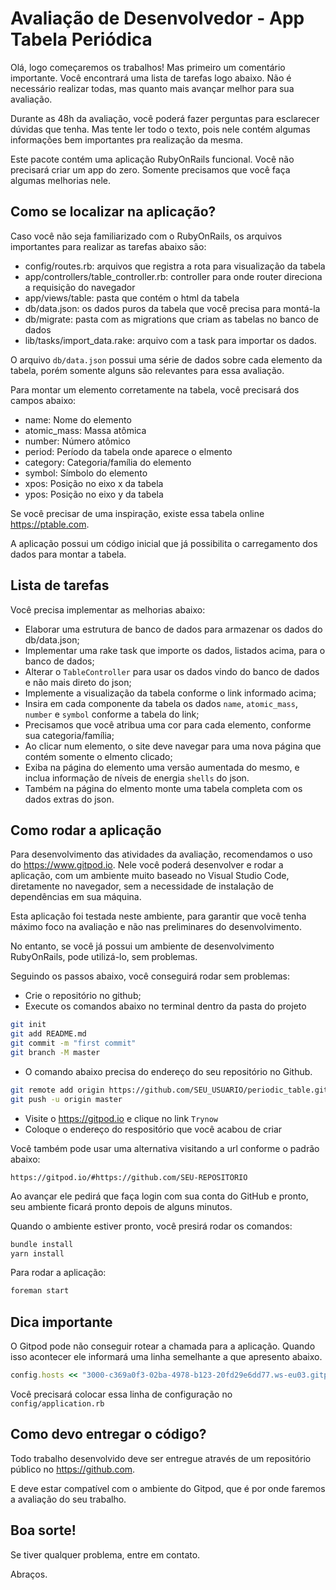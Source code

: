 # Avaliação de Desenvolvedor - App Tabela Periódica

Olá, logo começaremos os trabalhos! Mas primeiro um comentário importante. Você encontrará uma lista de tarefas logo abaixo. Não é necessário realizar todas, mas quanto mais avançar melhor para sua avaliação.

Durante as 48h da avaliação, você poderá fazer perguntas para esclarecer dúvidas que tenha. Mas tente ler todo o texto, pois nele contém algumas informações bem importantes pra realização da mesma.

Este pacote contém uma aplicação RubyOnRails funcional. Você não precisará criar um app do zero. Somente precisamos que você faça algumas melhorias nele.

## Como se localizar na aplicação?

Caso você não seja familiarizado com o RubyOnRails, os arquivos importantes para realizar as tarefas abaixo são:

* config/routes.rb: arquivos que registra a rota para visualização da tabela
* app/controllers/table_controller.rb: controller para onde router direciona a requisição do navegador
* app/views/table: pasta que contém o html da tabela
* db/data.json: os dados puros da tabela que você precisa para montá-la
* db/migrate: pasta com as migrations que criam as tabelas no banco de dados
* lib/tasks/import_data.rake: arquivo com a task para importar os dados.

O arquivo `db/data.json` possui uma série de dados sobre cada elemento da tabela, porém somente alguns são relevantes para essa avaliação.

Para montar um elemento corretamente na tabela, você precisará dos campos abaixo:

* name: Nome do elemento
* atomic_mass: Massa atômica
* number: Número atômico
* period: Período da tabela onde aparece o elmento
* category: Categoria/família do elemento
* symbol: Símbolo do elemento
* xpos: Posição no eixo x da tabela
* ypos: Posição no eixo y da tabela

Se você precisar de uma inspiração, existe essa tabela online https://ptable.com.

A aplicação possui um código inicial que já possibilita o carregamento dos dados para montar a tabela.

## Lista de tarefas

Você precisa implementar as melhorias abaixo:

- Elaborar uma estrutura de banco de dados para armazenar os dados do db/data.json;
- Implementar uma rake task que importe os dados, listados acima, para o banco de dados;
- Alterar o `TableController` para usar os dados vindo do banco de dados e não mais direto do json;
- Implemente a visualização da tabela conforme o link informado acima;
- Insira em cada componente da tabela os dados `name`, `atomic_mass`, `number` e `symbol` conforme a tabela do link;
- Precisamos que você atribua uma cor para cada elemento, conforme sua categoria/família;
- Ao clicar num elemento, o site deve navegar para uma nova página que contém somente o elmento clicado;
- Exiba na página do elemento uma versão aumentada do mesmo, e inclua informação de níveis de energia `shells` do json.
- Também na página do elmento monte uma tabela completa com os dados extras do json.

## Como rodar a aplicação

Para desenvolvimento das atividades da avaliação, recomendamos o uso do https://www.gitpod.io. Nele você poderá desenvolver e rodar a aplicação, com um ambiente muito baseado no Visual Studio Code, diretamente no navegador, sem a necessidade de instalação de dependências em sua máquina.

Esta aplicação foi testada neste ambiente, para garantir que você tenha máximo foco na avaliação e não nas preliminares do desenvolvimento.

No entanto, se você já possui um ambiente de desenvolvimento RubyOnRails, pode utilizá-lo, sem problemas.

Seguindo os passos abaixo, você conseguirá rodar sem problemas:

- Crie o repositório no github;
- Execute os comandos abaixo no terminal dentro da pasta do projeto

```bash
git init
git add README.md
git commit -m "first commit"
git branch -M master
```

- O comando abaixo precisa do endereço do seu repositório no Github.

```bash
git remote add origin https://github.com/SEU_USUARIO/periodic_table.git
git push -u origin master
```

- Visite o https://gitpod.io e clique no link `Trynow`
- Coloque o endereço do respositório que você acabou de criar

Você também pode usar uma alternativa visitando a url conforme o padrão abaixo:

`https://gitpod.io/#https://github.com/SEU-REPOSITORIO`

Ao avançar ele pedirá que faça login com sua conta do GitHub e pronto, seu ambiente ficará pronto depois de alguns minutos.

Quando o ambiente estiver pronto, você presirá rodar os comandos:

```bash
bundle install
yarn install
```

Para rodar a aplicação:

```bash
foreman start
```

## Dica importante

O Gitpod pode não conseguir rotear a chamada para a aplicação. Quando isso acontecer ele informará uma linha semelhante a que apresento abaixo.

```ruby
config.hosts << "3000-c369a0f3-02ba-4978-b123-20fd29e6dd77.ws-eu03.gitpod.io"
```

Você precisará colocar essa linha de configuração no `config/application.rb`

## Como devo entregar o código?

Todo trabalho desenvolvido deve ser entregue através de um repositório público no https://github.com.

E deve estar compatível com o ambiente do Gitpod, que é por onde faremos a avaliação do seu trabalho.

## Boa sorte!

Se tiver qualquer problema, entre em contato.

Abraços.
